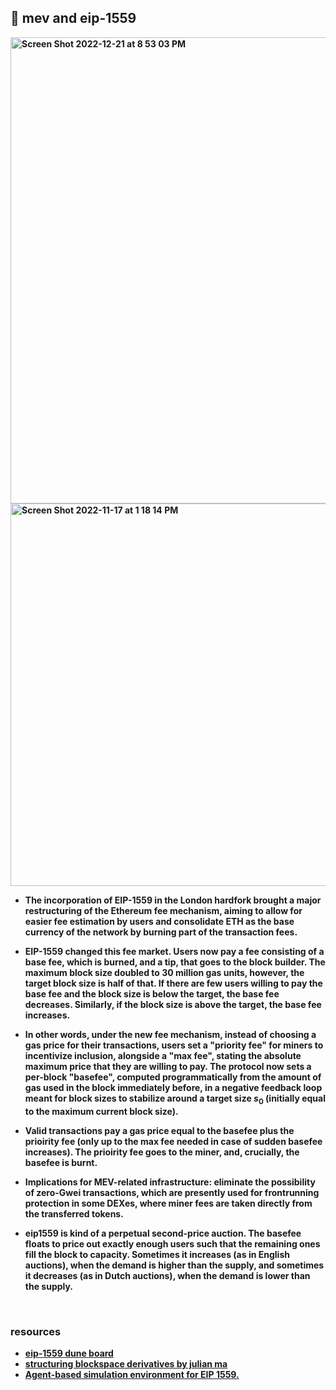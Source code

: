 ## 🍩 mev and eip-1559

<b>

<img width="746" alt="Screen Shot 2022-12-21 at 8 53 03 PM" src="https://user-images.githubusercontent.com/1130416/209059634-7d8384b2-4198-4406-8880-3b35a4d54d4d.png">

  
<br>

<img width="612" alt="Screen Shot 2022-11-17 at 1 18 14 PM" src="https://user-images.githubusercontent.com/1130416/202561827-69afafa9-7f44-438b-babf-f823b7ac7ee1.png">



<br>

- The incorporation of EIP-1559 in the London hardfork brought a major restructuring of the Ethereum fee mechanism, aiming to allow for easier 
fee estimation by users and consolidate ETH as the base currency of the network by burning part of the transaction fees. 

- EIP-1559 changed this fee market. Users now pay a fee consisting of a base fee, which is burned, and a tip, that goes to the block builder.
The maximum block size doubled to 30 million gas units, however, the target block size is half of that. If there are few users willing to pay the base fee and the block size is below the target, the base fee decreases. Similarly, if the block size is above the target, the base fee increases.

- In other words, under the new fee mechanism, instead of choosing a gas price for their transactions, users set a "priority fee" for miners to incentivize inclusion, alongside a "max fee", stating the absolute maximum price that they are willing to pay. The protocol now sets a per-block "basefee", computed programmatically from the amount of gas used in the block immediately before, in a negative feedback loop meant for block sizes to stabilize around a target size $s_0$ (initially equal to the maximum current block size). 

- Valid transactions pay a gas price equal to the basefee plus the prioirity fee (only up to the max fee needed in case of sudden basefee increases). The prioirity fee goes to the miner, and, crucially, the basefee is burnt.

- Implications for MEV-related infrastructure: eliminate the possibility of zero-Gwei transactions, which are presently used for frontrunning 
protection in some DEXes, where miner fees are taken directly from the transferred tokens. 

- eip1559 is kind of a perpetual second-price auction. The basefee floats to price out exactly enough users such that the remaining ones fill the block to capacity. Sometimes it increases (as in English auctions), when the demand is higher than the supply, and sometimes it decreases (as in Dutch auctions), when the demand is lower than the supply.

<br>

### resources

- [eip-1559 dune board](https://dune.com/barnabe/EIP1559)
- [structuring blockspace derivatives by julian ma](https://mirror.xyz/0x03c29504CEcCa30B93FF5774183a1358D41fbeB1/WKa3GFC03uY34d2MufTyD0c595xVRUEZi9RNG-dHNKs)
- [Agent-based simulation environment for EIP 1559.](https://github.com/ethereum/abm1559)
